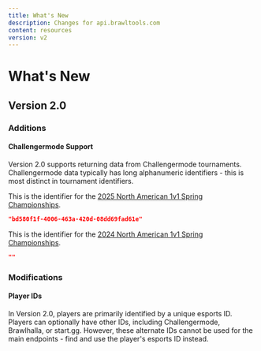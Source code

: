 ```yaml
---
title: What's New
description: Changes for api.brawltools.com
content: resources
version: v2
---
```


# What's New

## Version 2.0

### Additions

#### Challengermode Support

Version 2.0 supports returning data from Challengermode tournaments. Challengermode data typically has long alphanumeric identifiers - this is most distinct in tournament identifiers.

This is the identifier for the <a href="https://www.challengermode.com/s/Brawlhalla/tournaments/bd580f1f-4006-463a-420d-08dd69fad61e">2025 North American 1v1 Spring Championships</a>.

```json
"bd580f1f-4006-463a-420d-08dd69fad61e"
```

This is the identifier for the <a href="https://www.start.gg/tournament/spring-doubles-championship-north-america/events">2024 North American 1v1 Spring Championships</a>.

```json
""
```

### Modifications

#### Player IDs

In Version 2.0, players are primarily identified by a unique esports ID. Players can optionally have other IDs, including Challengermode, Brawlhalla, or start.gg. However, these alternate IDs cannot be used for the main endpoints - find and use the player's esports ID instead.
